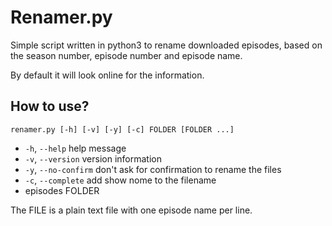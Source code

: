 # Renamer.py

Simple script written in python3 to rename downloaded episodes, based on the
season number, episode number and episode name.

By default it will look online for the information.


## How to use?

    renamer.py [-h] [-v] [-y] [-c] FOLDER [FOLDER ...]

* `-h`, `--help` help message
* `-v`, `--version` version information
* `-y`, `--no-confirm` don't ask for confirmation to rename the files
* `-c`, `--complete` add show nome to the filename
* episodes FOLDER

The FILE is a plain text file with one episode name per line.
